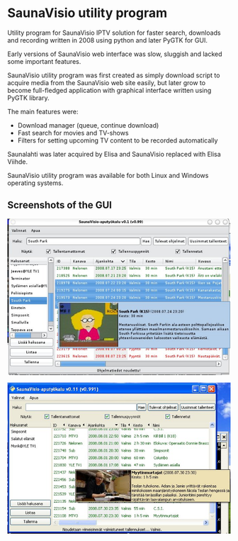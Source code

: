 # SaunaVisio utility program

Utility program for SaunaVisio IPTV solution for faster search, downloads and recording written in 2008 using python and later PyGTK for GUI.

Early versions of SaunaVisio web interface was slow, sluggish and lacked some important features.

SaunaVisio utility program was first created as simply download script to acquire media from the SaunaVisio web site easily, but later grow to become full-fledged application with graphical interface written using PyGTK library.

The main features were:
* Download manager (queue, continue download)
* Fast search for movies and TV-shows
* Filters for setting upcoming TV content to be recorded automatically

Saunalahti was later acquired by Elisa and SaunaVisio replaced with Elisa Viihde.

SaunaVisio utility program was available for both Linux and Windows operating systems.

## Screenshots of the GUI

![Main screen GTK](https://raw.githubusercontent.com/ighea/saunavisio-utility-program/master/screenshots/gui.jpg)

![Main screen Windows XP](https://raw.githubusercontent.com/ighea/saunavisio-utility-program/master/screenshots/gui-win.jpg)
